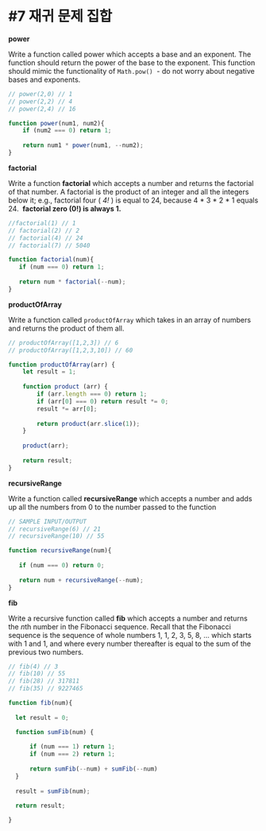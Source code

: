 # #7 재귀 문제 집합

**power**

Write a function called power which accepts a base and an exponent. The function should return the power of the base to the exponent. This function should mimic the functionality of `Math.pow()`  - do not worry about negative bases and exponents.

```jsx
// power(2,0) // 1
// power(2,2) // 4
// power(2,4) // 16

function power(num1, num2){
    if (num2 === 0) return 1;
    
    return num1 * power(num1, --num2);
}
```

**factorial**

Write a function **factorial** which accepts a number and returns the factorial of that number. A factorial is the product of an integer and all the integers below it; e.g., factorial four ( *4!* ) is equal to 24, because 4 * 3 * 2 * 1 equals 24.  **factorial zero (0!) is always 1.**

```jsx
//factorial(1) // 1
// factorial(2) // 2
// factorial(4) // 24
// factorial(7) // 5040

function factorial(num){
   if (num === 0) return 1;
   
   return num * factorial(--num);
}
```

**productOfArray**

Write a function called `productOfArray` which takes in an array of numbers and returns the product of them all.

```jsx
// productOfArray([1,2,3]) // 6
// productOfArray([1,2,3,10]) // 60

function productOfArray(arr) {
    let result = 1;
    
    function product (arr) {
        if (arr.length === 0) return 1;
        if (arr[0] === 0) return result *= 0;
        result *= arr[0];
 
        return product(arr.slice(1));
    }
    
    product(arr);
    
    return result;
}
```

**recursiveRange**

Write a function called **recursiveRange** which accepts a number and adds up all the numbers from 0 to the number passed to the function

```jsx
// SAMPLE INPUT/OUTPUT
// recursiveRange(6) // 21
// recursiveRange(10) // 55 

function recursiveRange(num){
   
   if (num === 0) return 0;
   
   return num + recursiveRange(--num);
}
```

**fib**

Write a recursive function called **fib** which accepts a number and returns the *n*th number in the Fibonacci sequence. Recall that the Fibonacci sequence is the sequence of whole numbers 1, 1, 2, 3, 5, 8, ... which starts with 1 and 1, and where every number thereafter is equal to the sum of the previous two numbers.

```jsx
// fib(4) // 3
// fib(10) // 55
// fib(28) // 317811
// fib(35) // 9227465

function fib(num){
  
  let result = 0;

  function sumFib(num) {
      
      if (num === 1) return 1;
      if (num === 2) return 1;
      
      return sumFib(--num) + sumFib(--num) 
  }
  
  result = sumFib(num);

  return result;
  
}
```

